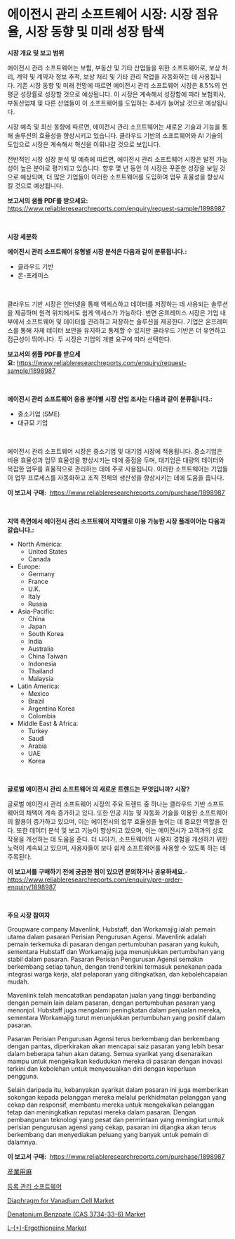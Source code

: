 <p><h1>에이전시 관리 소프트웨어 시장: 시장 점유율, 시장 동향 및 미래 성장 탐색</h1></p><p><strong>시장 개요 및 보고 범위</strong></p>
<p><p>에이전시 관리 소프트웨어는 보험, 부동산 및 기타 산업들을 위한 소프트웨어로, 보상 처리, 계약 및 계약자 정보 추적, 보상 처리 및 기타 관리 작업을 자동화하는 데 사용됩니다. 기존 시장 동향 및 미래 전망에 따르면 에이전시 관리 소프트웨어 시장은 8.5%의 연평균 성장률로 성장할 것으로 예상됩니다. 이 시장은 계속해서 성장함에 따라 보험회사, 부동산업체 및 다른 산업들이 이 소프트웨어를 도입하는 추세가 늘어날 것으로 예상됩니다.</p><p>시장 예측 및 최신 동향에 따르면, 에이전시 관리 소프트웨어는 새로운 기술과 기능을 통해 솔루션의 효율성을 향상시키고 있습니다. 클라우드 기반의 소프트웨어와 AI 기술의 도입으로 시장은 계속해서 혁신을 이뤄나갈 것으로 보입니다.</p><p>전반적인 시장 성장 분석 및 예측에 따르면, 에이전시 관리 소프트웨어 시장은 발전 가능성이 높은 분야로 평가되고 있습니다. 향후 몇 년 동안 이 시장은 꾸준한 성장을 보일 것으로 예상되며, 더 많은 기업들이 이러한 소프트웨어를 도입하여 업무 효율성을 향상시킬 것으로 예상됩니다.</p></p>
<p><strong>보고서의 샘플 PDF를 받으세요:</strong> <a href="https://www.reliableresearchreports.com/enquiry/request-sample/1898987">https://www.reliableresearchreports.com/enquiry/request-sample/1898987</a></p>
<p>&nbsp;</p>
<p><strong>시장 세분화</strong></p>
<p><strong>에이전시 관리 소프트웨어 유형별 시장 분석은 다음과 같이 분류됩니다.:</strong></p>
<p><ul><li>클라우드 기반</li><li>온-프레미스</li></ul></p>
<p>&nbsp;</p>
<p><p>클라우드 기반 시장은 인터넷을 통해 액세스하고 데이터를 저장하는 데 사용되는 솔루션을 제공하며 원격 위치에서도 쉽게 액세스가 가능하다. 반면 온프레미스 시장은 기업 내부에서 소프트웨어 및 데이터를 관리하고 저장하는 솔루션을 제공한다. 기업은 온프레미스를 통해 자체 데이터 보안을 유지하고 통제할 수 있지만 클라우드 기반은 더 유연하고 접근성이 뛰어나다. 두 시장은 기업의 개별 요구에 따라 선택한다.</p></p>
<p><strong>보고서의 샘플 PDF를 받으세요:</strong>&nbsp;<a href="https://www.reliableresearchreports.com/enquiry/request-sample/1898987">https://www.reliableresearchreports.com/enquiry/request-sample/1898987</a></p>
<p>&nbsp;</p>
<p><strong> 에이전시 관리 소프트웨어 응용 분야별 시장 산업 조사는 다음과 같이 분류됩니다.:</strong></p>
<p><ul><li>중소기업 (SME)</li><li>대규모 기업</li></ul></p>
<p>&nbsp;</p>
<p><p>에이전시 관리 소프트웨어 시장은 중소기업 및 대기업 시장에 적용됩니다. 중소기업은 비용 효율성과 업무 효율성을 향상시키는 데에 중점을 두며, 대기업은 대량의 데이터와 복잡한 업무를 효율적으로 관리하는 데에 주로 사용됩니다. 이러한 소프트웨어는 기업들이 업무 프로세스를 자동화하고 조직 전체의 생산성을 향상시키는 데에 도움을 줍니다.</p></p>
<p><strong>이 보고서 구매:</strong>&nbsp; <a href="https://www.reliableresearchreports.com/purchase/1898987">https://www.reliableresearchreports.com/purchase/1898987</a></p>
<p>&nbsp;</p>
<p><strong>지역 측면에서 에이전시 관리 소프트웨어 지역별로 이용 가능한 시장 플레이어는 다음과 같습니다.:</strong></p>
<p><ul>
    <li>
        North America:
        <ul>
            <li>United States</li>
            <li>Canada</li>
        </ul>
    </li>
    <li>
        Europe:
        <ul>
            <li>Germany</li>
            <li>France</li>
            <li>U.K.</li>
            <li>Italy</li>
            <li>Russia</li>
        </ul>
    </li>
    <li>
        Asia-Pacific:
        <ul>
            <li>China</li>
            <li>Japan</li>
            <li>South Korea</li>
            <li>India</li>
            <li>Australia</li>
            <li>China Taiwan</li>
            <li>Indonesia</li>
            <li>Thailand</li>
            <li>Malaysia</li>
        </ul>
    </li>
    <li>
        Latin America:
        <ul>
            <li>Mexico</li>
            <li>Brazil</li>
            <li>Argentina Korea</li>
            <li>Colombia</li>
        </ul>
    </li>
    <li>
        Middle East & Africa:
        <ul>
            <li>Turkey</li>
            <li>Saudi</li>
            <li>Arabia</li>
            <li>UAE</li>
            <li>Korea</li>
        </ul>
    </li>
    </ul></p>
<p>&nbsp;</p>
<p><strong>글로벌 에이전시 관리 소프트웨어 의 새로운 트렌드는 무엇입니까? 시장?</strong></p>
<p><p>글로벌 에이전시 관리 소프트웨어 시장의 주요 트렌드 중 하나는 클라우드 기반 소프트웨어의 채택이 계속 증가하고 있다. 또한 인공 지능 및 자동화 기술을 이용한 소프트웨어의 활용이 증가하고 있으며, 이는 에이전시의 업무 효율성을 높이는 데 중요한 역할을 한다. 또한 데이터 분석 및 보고 기능이 향상되고 있으며, 이는 에이전시가 고객과의 상호 작용을 개선하는 데 도움을 준다. 더 나아가, 소프트웨어의 사용자 경험을 개선하기 위한 노력이 계속되고 있으며, 사용자들이 보다 쉽게 소프트웨어를 사용할 수 있도록 하는 데 주목된다.</p></p>
<p><strong>이 보고서를 구매하기 전에 궁금한 점이 있으면 문의하거나 공유하세요.</strong>- <a href="https://www.reliableresearchreports.com/enquiry/pre-order-enquiry/1898987">https://www.reliableresearchreports.com/enquiry/pre-order-enquiry/1898987</a></p>
<p>&nbsp;</p>
<p><strong>주요 시장 참여자</strong></p>
<p><p>Groupware company Mavenlink, Hubstaff, dan Workamajig ialah pemain utama dalam pasaran Perisian Pengurusan Agensi. Mavenlink adalah pemain terkemuka di pasaran dengan pertumbuhan pasaran yang kukuh, sementara Hubstaff dan Workamajig juga menunjukkan pertumbuhan yang stabil dalam pasaran. Pasaran Perisian Pengurusan Agensi semakin berkembang setiap tahun, dengan trend terkini termasuk penekanan pada integrasi warga kerja, alat pelaporan yang ditingkatkan, dan kebolehcapaian mudah.</p><p>Mavenlink telah mencatatkan pendapatan jualan yang tinggi berbanding dengan pemain lain dalam pasaran, dengan pertumbuhan pasaran yang menonjol. Hubstaff juga mengalami peningkatan dalam penjualan mereka, sementara Workamajig turut menunjukkan pertumbuhan yang positif dalam pasaran.</p><p>Pasaran Perisian Pengurusan Agensi terus berkembang dan berkembang dengan pantas, diperkirakan akan mencapai saiz pasaran yang lebih besar dalam beberapa tahun akan datang. Semua syarikat yang disenaraikan mampu untuk mengekalkan kedudukan mereka di pasaran dengan inovasi terkini dan kebolehan untuk menyesuaikan diri dengan keperluan pengguna.</p><p>Selain daripada itu, kebanyakan syarikat dalam pasaran ini juga memberikan sokongan kepada pelanggan mereka melalui perkhidmatan pelanggan yang cekap dan responsif, membantu mereka untuk mengekalkan pelanggan tetap dan meningkatkan reputasi mereka dalam pasaran. Dengan pembangunan teknologi yang pesat dan permintaan yang meningkat untuk perisian pengurusan agensi yang cekap, pasaran ini dijangka akan terus berkembang dan menyediakan peluang yang banyak untuk pemain di dalamnya.</p></p>
<p><strong>이 보고서 구매:</strong>&nbsp;&nbsp;<a href="https://www.reliableresearchreports.com/purchase/1898987">https://www.reliableresearchreports.com/purchase/1898987</a></p>
<p><p><a href="https://github.com/zekaoe592392/Market-Research-Report-List-1/blob/main/99342591786.md">産業用麻</a></p><p><a href="https://github.com/crfsywufhm81415/Market-Research-Report-List-1/blob/main/38268081446.md">등록 관리 소프트웨어</a></p><p><a href="https://github.com/RickHolmes3/Market-Research-Report-List-3/blob/main/diaphragm-for-vanadium-cell-market.md">Diaphragm for Vanadium Cell Market</a></p><p><a href="https://issuu.com/reportprime-2/docs/denatonium-benzoate-cas-3734-33-6-market-size-2030">Denatonium Benzoate (CAS 3734-33-6) Market</a></p><p><a href="https://boundless-drawbridge-702.notion.site/L-Ergothioneine-Market-Size-Market-Trends-and-Growth-Outlook-forecasted-for-period-from-2024-t-d3034ad400c74a758f2c2c6a45dfedf5">L-(+)-Ergothioneine Market</a></p></p>
